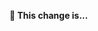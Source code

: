 **🤔 This change is...**

[//]: # (- [ ] Major / Breaking change)

[//]: # (- [ ] Minor / New feature w/out breaking anything)

[//]: # (- [ ] Patch / Bug fix &#40;to existing functionality&#41;)